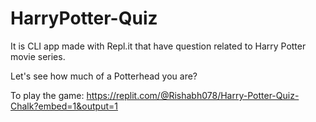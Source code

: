 # HarryPotter-Quiz

It is CLI app  made with Repl.it that have question related to Harry Potter movie series.

Let's see how much of a Potterhead you are?

To play the game: https://replit.com/@Rishabh078/Harry-Potter-Quiz-Chalk?embed=1&output=1
